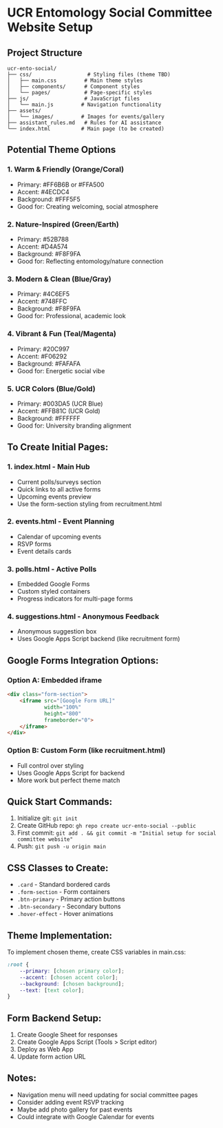 # UCR Entomology Social Committee Website Setup

## Project Structure
```
ucr-ento-social/
├── css/                  # Styling files (theme TBD)
│   ├── main.css         # Main theme styles
│   ├── components/      # Component styles
│   └── pages/           # Page-specific styles
├── js/                  # JavaScript files
│   └── main.js         # Navigation functionality
├── assets/
│   └── images/         # Images for events/gallery
├── assistant_rules.md   # Rules for AI assistance
└── index.html          # Main page (to be created)
```

## Potential Theme Options

### 1. Warm & Friendly (Orange/Coral)
- Primary: #FF6B6B or #FFA500
- Accent: #4ECDC4
- Background: #FFF5F5
- Good for: Creating welcoming, social atmosphere

### 2. Nature-Inspired (Green/Earth)
- Primary: #52B788
- Accent: #D4A574
- Background: #F8F9FA
- Good for: Reflecting entomology/nature connection

### 3. Modern & Clean (Blue/Gray)
- Primary: #4C6EF5
- Accent: #748FFC
- Background: #F8F9FA
- Good for: Professional, academic look

### 4. Vibrant & Fun (Teal/Magenta)
- Primary: #20C997
- Accent: #F06292
- Background: #FAFAFA
- Good for: Energetic social vibe

### 5. UCR Colors (Blue/Gold)
- Primary: #003DA5 (UCR Blue)
- Accent: #FFB81C (UCR Gold)
- Background: #FFFFFF
- Good for: University branding alignment

## To Create Initial Pages:

### 1. index.html - Main Hub
- Current polls/surveys section
- Quick links to all active forms
- Upcoming events preview
- Use the form-section styling from recruitment.html

### 2. events.html - Event Planning
- Calendar of upcoming events
- RSVP forms
- Event details cards

### 3. polls.html - Active Polls
- Embedded Google Forms
- Custom styled containers
- Progress indicators for multi-page forms

### 4. suggestions.html - Anonymous Feedback
- Anonymous suggestion box
- Uses Google Apps Script backend (like recruitment form)

## Google Forms Integration Options:

### Option A: Embedded iframe
```html
<div class="form-section">
    <iframe src="[Google Form URL]"
            width="100%"
            height="800"
            frameborder="0">
    </iframe>
</div>
```

### Option B: Custom Form (like recruitment.html)
- Full control over styling
- Uses Google Apps Script for backend
- More work but perfect theme match

## Quick Start Commands:
1. Initialize git: `git init`
2. Create GitHub repo: `gh repo create ucr-ento-social --public`
3. First commit: `git add . && git commit -m "Initial setup for social committee website"`
4. Push: `git push -u origin main`

## CSS Classes to Create:
- `.card` - Standard bordered cards
- `.form-section` - Form containers
- `.btn-primary` - Primary action buttons
- `.btn-secondary` - Secondary buttons
- `.hover-effect` - Hover animations

## Theme Implementation:
To implement chosen theme, create CSS variables in main.css:
```css
:root {
    --primary: [chosen primary color];
    --accent: [chosen accent color];
    --background: [chosen background];
    --text: [text color];
}
```

## Form Backend Setup:
1. Create Google Sheet for responses
2. Create Google Apps Script (Tools > Script editor)
3. Deploy as Web App
4. Update form action URL

## Notes:
- Navigation menu will need updating for social committee pages
- Consider adding event RSVP tracking
- Maybe add photo gallery for past events
- Could integrate with Google Calendar for events